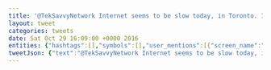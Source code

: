 ```yaml
---
title: '@TekSavvyNetwork Internet seems to be slow today, in Toronto. I am located at Queens Quay and Spadina. Anything wong on your end?'
layout: tweet
categories: tweets
date: Sat Oct 29 16:09:00 +0000 2016
entities: {"hashtags":[],"symbols":[],"user_mentions":[{"screen_name":"TekSavvyNetwork","name":"TekSavvyNetwork","id":815610415,"id_str":"815610415","indices":[0,16]}],"urls":[]}
tweetJson: {"text":"@TekSavvyNetwork Internet seems to be slow today, in Toronto. I am located at Queens Quay and Spadina. Anything wong on your end?"}
---
```

